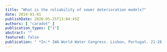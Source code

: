 ```yaml
---
title: "What is the reliability of sewer deterioration models?"
date: 2014-01-01
publishDate: 2020-05-25T13:04:45Z
authors: [ "caradot" ]
publication_types: ["1"]
abstract: ""
featured: false
publication: " *In:* IWA World Water Congress. Lisbon, Portugal. 21-26.09. 2014"
---
```


